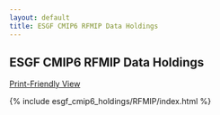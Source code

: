 ```yaml
---
layout: default
title: ESGF CMIP6 RFMIP Data Holdings
---
```


## ESGF CMIP6 RFMIP Data Holdings

[Print-Friendly View](print_view.html)

{% include esgf_cmip6_holdings/RFMIP/index.html %}

